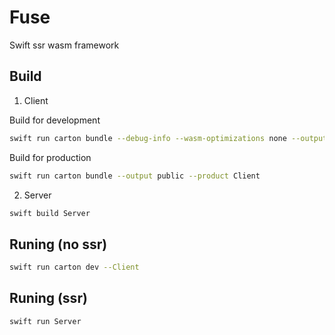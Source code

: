 # Fuse

Swift ssr wasm framework

## Build

1. Client

Build for development

```sh
swift run carton bundle --debug-info --wasm-optimizations none --output public --product Client
```

Build for production

```sh
swift run carton bundle --output public --product Client
```

2. Server

```sh
swift build Server
```

## Runing (no ssr)

```sh
swift run carton dev --Client
```

## Runing (ssr)

```sh
swift run Server
```
